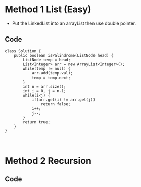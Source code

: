 # Method 1 List (Easy)
* Put the LinkedList into an arrayList then use double pointer.
## Code
```
class Solution {
    public boolean isPalindrome(ListNode head) {
        ListNode temp = head;
        List<Integer> arr = new ArrayList<Integer>();
        while(temp != null) {
            arr.add(temp.val);
            temp = temp.next;
        }
        int n = arr.size();
        int i = 0, j = n-1;
        while(i<j) {
            if(arr.get(i) != arr.get(j))
                return false;
            i++;
            j--;
        }
        return true;
    }
}
```
</br>

# Method 2 Recursion

## Code 
```

```
